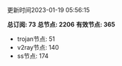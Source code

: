 更新时间2023-01-19 05:56:15

**总订阅: 73**
**总节点: 2206**
**有效节点: 365**
- trojan节点: 51
- v2ray节点: 140
- ss节点: 174
